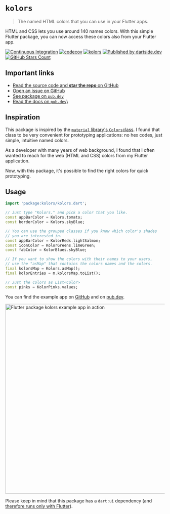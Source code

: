 # `kolors`

> The named HTML colors that you can use in your Flutter apps.

HTML and CSS lets you use around 140 names colors. With this simple Flutter package, you can now access these colors also from your Flutter app.

[![Continuous Integration](https://github.com/dartsidedev/kolors/workflows/Continuous%20Integration/badge.svg?branch=main)](https://github.com/dartsidedev/kolors/actions) [![codecov](https://codecov.io/gh/dartsidedev/kolors/branch/main/graph/badge.svg)](https://codecov.io/gh/dartsidedev/kolors) [![kolors](https://img.shields.io/pub/v/kolors?label=kolors&logo=dart)](https://pub.dev/packages/kolors 'See kolors package info on pub.dev') [![Published by dartside.dev](https://img.shields.io/static/v1?label=Published%20by&message=dartside.dev&logo=dart&logoWidth=30&color=40C4FF&labelColor=1d599b&labelWidth=100)](https://pub.dev/publishers/dartside.dev/packages) [![GitHub Stars Count](https://img.shields.io/github/stars/dartsidedev/kolors?logo=github)](https://github.com/dartsidedev/kolors 'Star me on GitHub!')

## Important links

* [Read the source code and **star the repo** on GitHub](https://github.com/dartsidedev/kolors)
* [Open an issue on GitHub](https://github.com/dartsidedev/kolors/issues)
* [See package on `pub.dev`](https://pub.dev/packages/kolors)
* [Read the docs on `pub.dev`](https://pub.dev/documentation/kolors/latest/)\

## Inspiration

This package is inspired by the [`material` library's `Colors`class](https://api.flutter.dev/flutter/material/Colors-class.html).
I found that class to be very convenient for prototyping applications: no hex codes, just simple, intuitive named colors.

As a developer with many years of web background, I found that I often wanted to reach for the web (HTML and CSS) colors from my Flutter application.

Now, with this package, it's possible to find the right colors for quick prototyping.

## Usage

```dart
import 'package:kolors/kolors.dart';

// Just type "Kolors." and pick a color that you like.
const appBarColor = Kolors.tomato;
const borderColor = Kolors.skyBlue;

// You can use the grouped classes if you know which color's shades
// you are interested in.
const appBarColor = KolorReds.lightSalmon;
const iconColor = KolorGreens.limeGreen;
const fabColor = KolorBlues.skyBlue;

// If you want to show the colors with their names to your users,
// use the "asMap" that contains the colors names and the colors.
final kolorsMap = Kolors.asMap();
final kolorEntries = m.kolorsMap.toList();

// Just the colors as List<Color>
const pinks = KolorPinks.values;
```

You can find the example app on [GitHub](https://github.com/dartsidedev/kolors/blob/main/example/lib/main.dart) and on [pub.dev](https://pub.dev/packages/kolors/example).

<img src="https://raw.githubusercontent.com/dartsidedev/kolors/main/docs_assets/example_app.gif" alt="Flutter package kolors example app in action" height="600"/>

Please keep in mind that this package has a `dart:ui` dependency (and [therefore runs only with Flutter](https://twitter.com/vincevargadev/status/1471965783463010311)).

